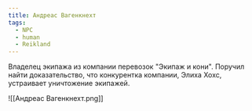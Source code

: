 ```yaml
---
title: Андреас Вагенкнехт
tags:
  - NPC
  - human
  - Reikland
---
```

Владелец экипажа из компании перевозок "Экипаж и кони". Поручил найти доказательство, что конкурентка компании, Элиха Хохс, устраивает уничтожение экипажей.

![[Андреас Вагенкнехт.png]]